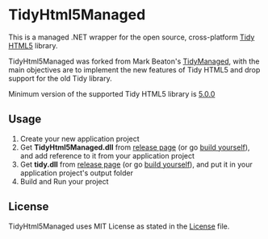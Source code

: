 # TidyHtml5Managed
This is a managed .NET wrapper for the open source, cross-platform [Tidy HTML5](http://www.html-tidy.org/) library.

TidyHtml5Managed was forked from Mark Beaton's [TidyManaged](https://github.com/markbeaton/TidyManaged), with the main objectives are to implement
the new features of Tidy HTML5 and drop support for the old Tidy library.

Minimum version of the supported Tidy HTML5 library is [5.0.0](https://github.com/htacg/tidy-html5/releases/tag/5.0.0)

## Usage
1. Create your new application project
2. Get **TidyHtml5Managed.dll** from [release page](RELEASES.md) 
(or go [build yourself](Build.md)), and add reference to it from your application project
3. Get **tidy.dll** from [release page](http://binaries.html-tidy.org/) 
(or go [build yourself](https://github.com/htacg/tidy-html5/blob/master/README/README.md)), and put it in your application project's output folder
4. Build and Run your project

## License
TidyHtml5Managed uses MIT License as stated in the [License](LICENSE.md) file.